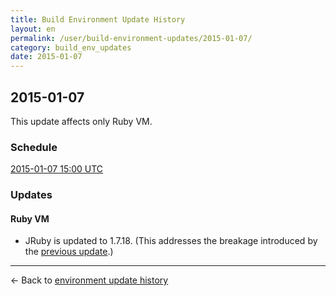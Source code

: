 ```yaml
---
title: Build Environment Update History
layout: en
permalink: /user/build-environment-updates/2015-01-07/
category: build_env_updates
date: 2015-01-07
---
```


## 2015-01-07

This update affects only Ruby VM.

### Schedule

[2015-01-07 15:00 UTC](http://everytimezone.com/#2015-1-7,180,cn3)

### Updates

#### Ruby VM

- JRuby is updated to 1.7.18. (This addresses the breakage introduced by the [previous update](/user/build-environment-updates/2014-12-29).)

***

← Back to [environment update history](..)
